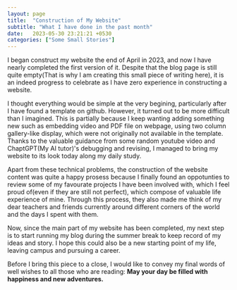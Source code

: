 ```yaml
---
layout: page
title:  "Construction of My Website"
subtitle: "What I have done in the past month"
date:   2023-05-30 23:21:21 +0530
categories: ["Some Small Stories"]
---
```


I began construct my website the end of April in 2023, and now I have nearly completed the first version of it. Despite that the blog page is still quite empty(That is why I am creating this small piece of writing here), it is an indeed progress to celebrate as I have zero experience in constructing a website. 

I thought everything would be simple at the very begining, particularly after I have found a template on github. However, it turned out to be more difficult than I imagined. This is partially because I keep wanting adding something new such as embedding video and PDF file on webpage, using two column gallery-like display, which were not originally not available in the template. Thanks to the valuable guidance from some random youtube video and ChaptGPT(My AI tutor)'s debugging and revising, I managed to bring my website to its look today along my daily study. 

Apart from these technical problems, the construction of the website content was quite a happy prosess because I finally found an oppotunties to review some of my favourate projects I have been involved with, which I feel proud of(even if they are still not perfect), which compose of valuable life experience of mine. Through this process, they also made me think of my dear teachers and friends currently around different corners of the world and the days I spent with them. 

Now, since the main part of my website has been completed, my next step is to start running my blog during the summer break to keep record of my ideas and story. I hope this could also be a new starting point of my life, leaving campus and pursuing a career.

Before I bring this piece to a close, I would like to convey my final words of well wishes to all those who are reading: **May your day be filled with happiness and new adventures.**